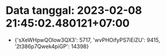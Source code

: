 # Data tanggal: 2023-02-08 21:45:02.480121+07:00

* {'sXeWHpwQOlow3QX3': 5717, 'wvPHOifyPS7iEiZU': 9415, '2t386p7Qwek4piGP': 14398}
